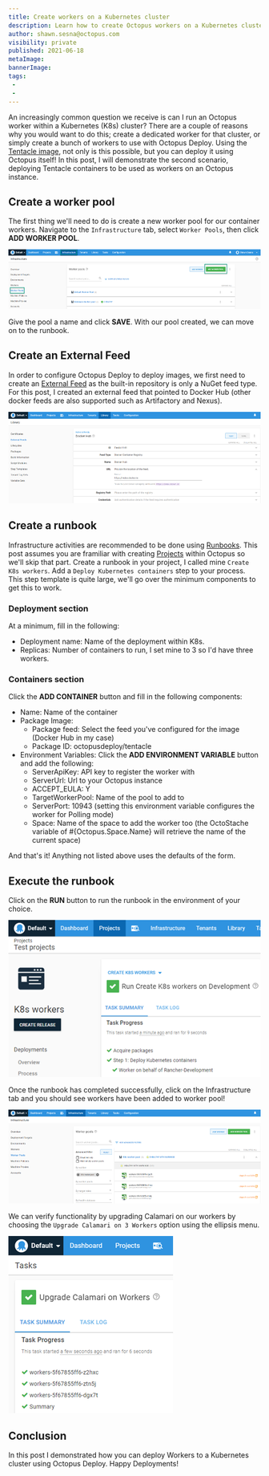 ```yaml
---
title: Create workers on a Kubernetes cluster
description: Learn how to create Octopus workers on a Kubernetes cluster using Octopus Deploy
author: shawn.sesna@octopus.com
visibility: private
published: 2021-06-18
metaImage: 
bannerImage: 
tags:
 - 
 - 
---
```


An increasingly common question we receive is can I run an Octopus worker within a Kubernetes (K8s) cluster?  There are a couple of reasons why you would want to do this; create a dedicated worker for that cluster, or simply create a bunch of workers to use with Octopus Deploy.  Using the [Tentacle image](https://hub.docker.com/r/octopusdeploy/tentacle), not only is this possible, but you can deploy it using Octopus itself!  In this post, I will demonstrate the second scenario, deploying Tentacle containers to be used as workers on an Octopus instance.

## Create a worker pool
The first thing we'll need to do is create a new worker pool for our container workers.  Navigate to the `Infrastructure` tab, select `Worker Pools`, then click **ADD WORKER POOL**.

![](octopus-create-pool.png)

Give the pool a name and click **SAVE**.  With our pool created, we can move on to the runbook.

## Create an External Feed
In order to configure Octopus Deploy to deploy images, we first need to create an [External Feed](https://octopus.com/docs/packaging-applications/package-repositories) as the built-in repository is only a NuGet feed type.  For this post, I created an external feed that pointed to Docker Hub (other docker feeds are also supported such as Artifactory and Nexus).

![](octopus-docker-hub-feed.png)

## Create a runbook
Infrastructure activities are recommended to be done using [Runbooks](https://octopus.com/docs/runbooks).  This post assumes you are framiliar with creating [Projects](https://octopus.com/docs/projects) within Octopus so we'll skip that part.  Create a runbook in your project, I called mine `Create K8s workers`.  Add a `Deploy Kubernetes containers` step to your process.  This step template is quite large, we'll go over the minimum components to get this to work.

### Deployment section
At a minimum, fill in the following:
- Deployment name: Name of the deployment within K8s.
- Replicas: Number of containers to run, I set mine to 3 so I'd have three workers.

### Containers section
Click the **ADD CONTAINER** button and fill in the following components:
- Name: Name of the container
- Package Image: 
  - Package feed: Select the feed you've configured for the image (Docker Hub in my case)
  - Package ID: octopusdeploy/tentacle
- Environment Variables: Click the **ADD ENVIRONMENT VARIABLE** button and add the following:
  - ServerApiKey: API key to register the worker with
  - ServerUrl: Url to your Octopus instance
  - ACCEPT_EULA: Y
  - TargetWorkerPool: Name of the pool to add to
  - ServerPort: 10943 (setting this environment variable configures the worker for Polling mode)
  - Space: Name of the space to add the worker too (the OctoStache variable of #{Octopus.Space.Name} will retrieve the name of the current space)

And that's it!  Anything not listed above uses the defaults of the form.  

## Execute the runbook
Click on the **RUN** button to run the runbook in the environment of your choice.

![](octopus-runbook-success.png)

Once the runbook has completed successfully, click on the Infrastructure tab and you should see workers have been added to worker pool!

![](octopus-worker-pool.png)

We can verify functionality by upgrading Calamari on our workers by choosing the `Upgrade Calamari on 3 Workers` option using the ellipsis menu.

![](octopus-upgrade-workers.png)

## Conclusion
In this post I demonstrated how you can deploy Workers to a Kubernetes cluster using Octopus Deploy.  Happy Deployments!
